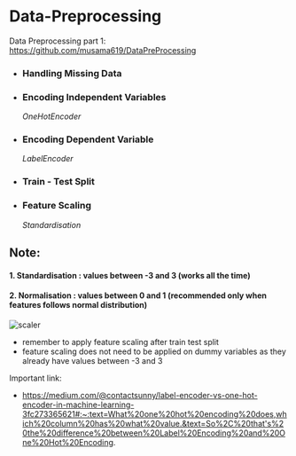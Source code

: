 # Data-Preprocessing

Data Preprocessing part 1: https://github.com/musama619/DataPreProcessing

* ### Handling Missing Data <br>
* ### Encoding Independent Variables <br>
    *OneHotEncoder* <br>
* ### Encoding Dependent Variable <br>
    *LabelEncoder* <br>
* ### Train - Test Split <br>
* ### Feature Scaling <br>
    *Standardisation*
    
## Note: 
#### 1. Standardisation :  values between -3 and 3 (works all the time)
####  2. Normalisation : values between 0 and 1 (recommended only when features follows normal distribution)

![scaler](https://user-images.githubusercontent.com/34093998/87575874-01056880-c6ea-11ea-919d-99aaacd2b73d.PNG)

- remember to apply feature scaling after train test split
- feature scaling does not need to be applied on dummy variables as they already have values between -3 and 3

Important link: 
- https://medium.com/@contactsunny/label-encoder-vs-one-hot-encoder-in-machine-learning-3fc273365621#:~:text=What%20one%20hot%20encoding%20does,which%20column%20has%20what%20value.&text=So%2C%20that's%20the%20difference%20between%20Label%20Encoding%20and%20One%20Hot%20Encoding.


